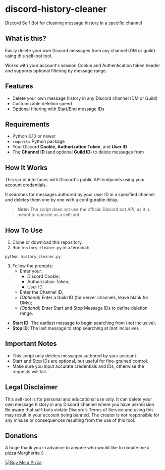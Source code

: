 # discord-history-cleaner

Discord Self Bot for cleaning message history in a specific channel

## What is this?

Easily delete your own Discord messages from any channel (DM or guild) using this self-bot tool. 

Works with your account's session Cookie and Authentication token header and supports optional filtering by message range.

## Features

- Delete your own message history in any Discord channel (DM or Guild)
- Customizable deletion speed
- Optional filtering with Start/End message IDs

## Requirements

- Python 3.10 or newer
- `requests` Python package
- Your Discord **Cookie**, **Authorization Token**, and **User ID**
- The **Channel ID** (and optional **Guild ID**) to delete messages from


## How It Works

This script interfaces with Discord's public API endpoints using your account credentials.

It searches for messages authored by your user ID in a specified channel and deletes them one by one with a configurable delay.

> **Note:** The script does not use the official Discord bot API, as it is meant to operate as a self-bot.

## How To Use

1. Clone or download this repository.
2. Run `history_cleaner.py` in a terminal:

```shell
python history_cleaner.py
```

3. Follow the prompts:
    - Enter your:
        - Discord Cookie;
        - Authorization Token;
        - User ID.
    - Enter the Channel ID;
    - *(Optional)* Enter a Guild ID (for server channels, leave blank for DMs);
    - *(Optional)* Enter Start and Stop Message IDs to define deletion range.

- **Start ID**: The earliest message to begin searching from (not inclusive).
- **Stop ID**: The last message to stop searching at (not inclusive).

## Important Notes

- This script only deletes messages authored by your account.
- Start and Stop IDs are optional, but useful for fine-grained control.
- Make sure you input accurate credentials and IDs, otherwise the requests will fail.

## Legal Disclaimer

This self-bot is for personal and educational use only. It can delete your own message history in any Discord channel where you have permission. Be aware that self-bots violate Discord’s Terms of Service and using this may result in your account being banned. The creator is not responsible for any misuse or consequences resulting from the use of this tool.

## Donations

A huge thank you in advance to anyone who would like to donate me a pizza Margherita :)

[![Buy Me a Pizza](https://img.buymeacoffee.com/button-api/?text=1%20Pizza%20Margherita&emoji=🍕&slug=st1vms&button_colour=0fa913&font_colour=ffffff&font_family=Bree&outline_colour=ffffff&coffee_colour=FFDD00)](https://www.buymeacoffee.com/st1vms)
